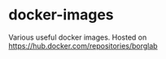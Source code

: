 # docker-images
Various useful docker images. Hosted on https://hub.docker.com/repositories/borglab
